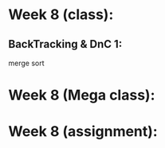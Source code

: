 # Week 8 (class):

## BackTracking & DnC 1:

merge sort

# Week 8 (Mega class):

# Week 8 (assignment):
